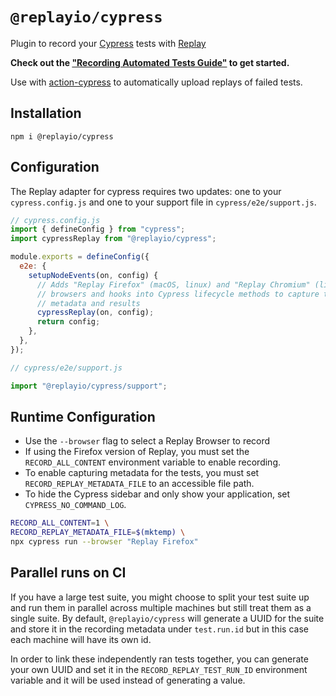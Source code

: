 # `@replayio/cypress`

Plugin to record your [Cypress](https://cypress.io) tests with [Replay](https://replay.io)

**Check out the ["Recording Automated Tests Guide"](https://docs.replay.io/docs/recording-automated-tests-5bf7d91b65cd46deab1867b07bd12bdf) to get started.**

Use with [action-cypress](https://github.com/replayio/action-cypress) to automatically upload replays of failed tests.

## Installation

`npm i @replayio/cypress`

## Configuration

The Replay adapter for cypress requires two updates: one to your `cypress.config.js` and one to your support file in `cypress/e2e/support.js`.

```js
// cypress.config.js
import { defineConfig } from "cypress";
import cypressReplay from "@replayio/cypress";

module.exports = defineConfig({
  e2e: {
    setupNodeEvents(on, config) {
      // Adds "Replay Firefox" (macOS, linux) and "Replay Chromium" (linux)
      // browsers and hooks into Cypress lifecycle methods to capture test
      // metadata and results
      cypressReplay(on, config);
      return config;
    },
  },
});
```

```js
// cypress/e2e/support.js

import "@replayio/cypress/support";
```

## Runtime Configuration

- Use the `--browser` flag to select a Replay Browser to record
- If using the Firefox version of Replay, you must set the `RECORD_ALL_CONTENT` environment variable to enable recording.
- To enable capturing metadata for the tests, you must set `RECORD_REPLAY_METADATA_FILE` to an accessible file path.
- To hide the Cypress sidebar and only show your application, set `CYPRESS_NO_COMMAND_LOG`.

```bash
RECORD_ALL_CONTENT=1 \
RECORD_REPLAY_METADATA_FILE=$(mktemp) \
npx cypress run --browser "Replay Firefox"
```

## Parallel runs on CI

If you have a large test suite, you might choose to split your test suite up and run them in parallel across multiple machines but still treat them as a single suite. By default, `@replayio/cypress` will generate a UUID for the suite and store it in the recording metadata under `test.run.id` but in this case each machine will have its own id.

In order to link these independently ran tests together, you can generate your own UUID and set it in the `RECORD_REPLAY_TEST_RUN_ID` environment variable and it will be used instead of generating a value.
